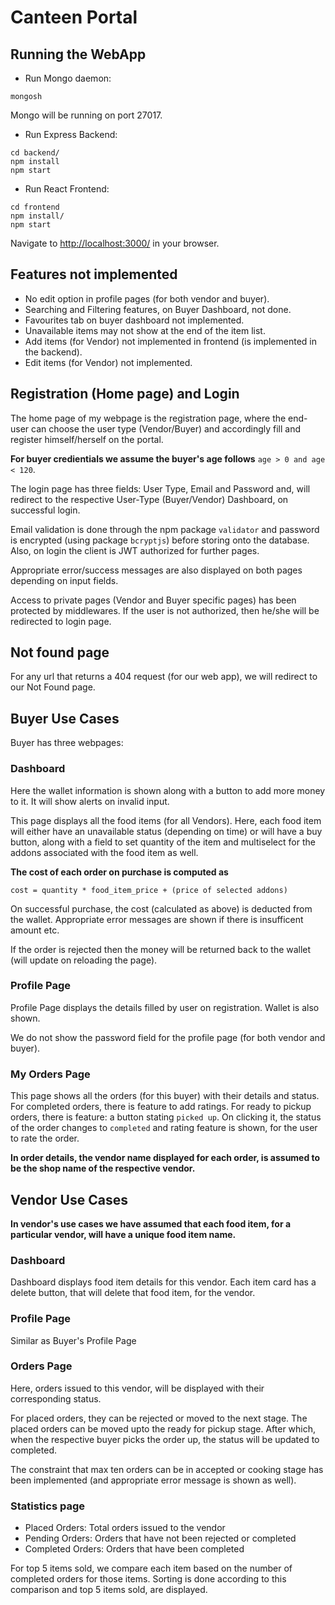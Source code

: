 # Canteen Portal

## Running the WebApp

* Run Mongo daemon:
```
mongosh
```
Mongo will be running on port 27017.

* Run Express Backend:
```
cd backend/
npm install
npm start
```

* Run React Frontend:
```
cd frontend
npm install/
npm start
```

Navigate to [http://localhost:3000/](http://localhost:3000/) in your browser.

## Features not implemented 

- No edit option in profile pages (for both vendor and buyer).
- Searching and Filtering features, on Buyer Dashboard, not done.
- Favourites tab on buyer dashboard not implemented.
- Unavailable items may not show at the end of the item list.
- Add items (for Vendor) not implemented in frontend (is implemented in the backend).
- Edit items (for Vendor) not implemented.

## Registration (Home page) and Login

The home page of my webpage is the registration page, where the end-user can choose the user type (Vendor/Buyer) and accordingly fill and register himself/herself on the portal.

**For buyer credientials we assume the buyer's age follows** `age > 0 and age < 120`.

The login page has three fields: User Type, Email and Password and, will redirect to the respective User-Type (Buyer/Vendor) Dashboard, on successful login.

Email validation is done through the npm package `validator` and password is encrypted (using package `bcryptjs`) before storing onto the database. Also, on login the client is JWT authorized for further pages.

Appropriate error/success messages are also displayed on both pages depending on input fields.

Access to private pages (Vendor and Buyer specific pages) has been protected by middlewares. If the user is not authorized, then he/she will be redirected to login page.

## Not found page

For any url that returns a 404 request (for our web app), we will redirect to our Not Found page.

## Buyer Use Cases

Buyer has three webpages:

### Dashboard

Here the wallet information is shown along with a button to add more money to it. It will show alerts on invalid input.

This page displays all the food items (for all Vendors).
Here, each food item will either have an unavailable status (depending on time) or will have a buy button, along with a field to set quantity of the item and multiselect for the addons associated with the food item as well.

**The cost of each order on purchase is computed as**
```
cost = quantity * food_item_price + (price of selected addons)
```

On successful purchase, the cost (calculated as above) is deducted from the wallet. Appropriate error messages are shown if there is insufficent amount etc.

If the order is rejected then the money will be returned back to the wallet (will update on reloading the page).

### Profile Page

Profile Page displays the details filled by user on registration. Wallet is also shown.

We do not show the password field for the profile page (for both vendor and buyer).

### My Orders Page

This page shows all the orders (for this buyer) with their details and status. For completed orders, there is feature to add ratings. For ready to pickup orders, there is feature: a button stating `picked up`. On clicking it, the status of the order changes to `completed` and rating feature is shown, for the user to rate the order. 

**In order details, the vendor name displayed for each order, is assumed to be the shop name of the respective vendor.**

## Vendor Use Cases

**In vendor's use cases we have assumed that each food item, for a particular vendor, will have a unique food item name.**

### Dashboard

Dashboard displays food item details for this vendor. Each item card has a delete button, that will delete that food item, for the vendor.

### Profile Page

Similar as Buyer's Profile Page

### Orders Page

Here, orders issued to this vendor, will be displayed with their corresponding status.

For placed orders, they can be rejected or moved to the next stage.
The placed orders can be moved upto the ready for pickup stage. After which, when the respective buyer picks the order up, the status will be updated to completed. 

The constraint that max ten orders can be in accepted or cooking stage has been implemented (and appropriate error message is shown as well).

### Statistics page

- Placed Orders: Total orders issued to the vendor
- Pending Orders: Orders that have not been rejected or completed
- Completed Orders: Orders that have been completed

For top 5 items sold, we compare each item based on the number of completed orders for those items. Sorting is done according to this comparison and top 5 items sold, are displayed.
